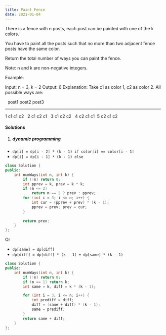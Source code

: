 ```yaml
---
title: Paint Fence
date: 2021-01-04
---
```

There is a fence with n posts, each post can be painted with one of the k colors.

You have to paint all the posts such that no more than two adjacent fence posts have the same color.

Return the total number of ways you can paint the fence.

Note:
n and k are non-negative integers.

Example:

Input: n = 3, k = 2
Output: 6
Explanation: Take c1 as color 1, c2 as color 2. All possible ways are:

            post1  post2  post3      
 -----      -----  -----  -----       
   1         c1     c1     c2 
   2         c1     c2     c1 
   3         c1     c2     c2 
   4         c2     c1     c1  
   5         c2     c1     c2


#### Solutions

1. ##### dynamic programming

- `dp[i] = dp[i - 2] * (k - 1) if color[i] == color[i - 1]`
- `dp[i] = dp[i - 1] * (k - 1) else`


```cpp
class Solution {
public:
    int numWays(int n, int k) {
        if (!n) return 0;
        int pprev = k, prev = k * k;
        if (n <= 2)
            return n == 2 ? prev : pprev;
        for (int i = 3; i <= n; i++) {
            int cur = (pprev + prev) * (k - 1);
            pprev = prev; prev = cur;
        }
        
        return prev;
    }
};
```


Or

- `dp[same] = dp[diff]`
- `dp[diff] = dp[diff] * (k - 1) + dp[same] * (k - 1)`

```cpp
class Solution {
public:
    int numWays(int n, int k) {
        if (!n) return 0;
        if (n == 1) return k;
        int same = k, diff = k * (k - 1);

        for (int i = 3; i <= n; i++) {
            int prediff = diff;
            diff = (same + diff) * (k - 1);
            same = prediff;
        }
        return same + diff;
    }
};
```